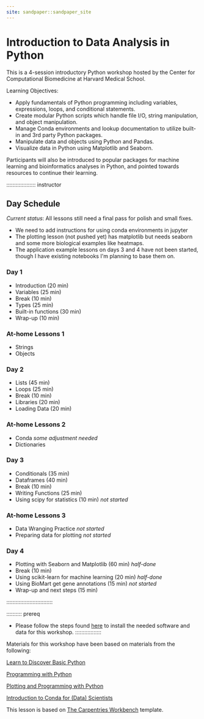 ```yaml
---
site: sandpaper::sandpaper_site
---
```


# Introduction to Data Analysis in Python

This is a 4-session introductory Python workshop hosted by the Center for Computational Biomedicine at Harvard Medical School. 

Learning Objectives:

- Apply fundamentals of Python programming including variables, expressions, loops, and conditional statements.
- Create modular Python scripts which handle file I/O, string manipulation, and object manipulation.
- Manage Conda environments and lookup documentation to utilize built-in and 3rd party Python packages.
- Manipulate data and objects using Python and Pandas.
- Visualize data in Python using Matplotlib and Seaborn.

Participants will also be introduced to popular packages for machine learning and bioinformatics analyses in Python, and pointed towards resources to continue their learning. 

::::::::::::::::::: instructor
## Day Schedule

*Current status*: All lessons still need a final pass for polish and small fixes. 

- We need to add instructions for using conda environments in jupyter
- The plotting lesson (not pushed yet) has matplotlib but needs seaborn and some more biological examples like heatmaps. 
- The application example lessons on days 3 and 4 have not been started, though I have existing notebooks I'm planning to base them on.

### Day 1

- Introduction (20 min)
- Variables (25 min)
- Break (10 min)
- Types (25 min)
- Built-in functions (30 min)
- Wrap-up (10 min)

### At-home Lessons 1

- Strings
- Objects 

### Day 2

- Lists (45 min)
- Loops (25 min)
- Break (10 min)
- Libraries (20 min)
- Loading Data (20 min)

### At-home Lessons 2

- Conda *some adjustment needed*
- Dictionaries

### Day 3

- Conditionals (35 min) 
- Dataframes (40 min) 
- Break (10 min)
- Writing Functions (25 min)
- Using scipy for statistics (10 min) *not started*

### At-home Lessons 3

- Data Wranging Practice *not started*
- Preparing data for plotting *not started*

### Day 4

- Plotting with Seaborn and Matplotlib (60 min) *half-done*
- Break (10 min)
- Using scikit-learn for machine learning (20 min) *half-done*
- Using BioMart get gene annotations (15 min) *not started*
- Wrap-up and next steps (15 min)

::::::::::::::::::::::::::::::

:::::::::: prereq
- Please follow the steps found [here](learners/setup.md) to install the needed software and data for this workshop. 
:::::::::::::::::

Materials for this workshop have been based on materials from the following:

[Learn to Discover Basic Python](https://github.com/LearnToDiscover/Basic_Python_dev)

[Programming with Python](https://swcarpentry.github.io/python-novice-inflammation/)

[Plotting and Programming with Python](http://swcarpentry.github.io/python-novice-gapminder/)

[Introduction to Conda for (Data) Scientists ](https://github.com/carpentries-incubator/introduction-to-conda-for-data-scientists/)

This lesson is based on [The Carpentries Workbench](https://carpentries.org/blog/2022/01/live-lesson-infrastructure/) template.


